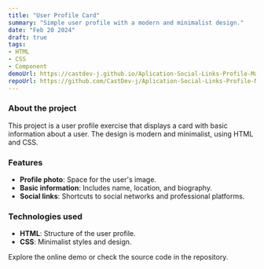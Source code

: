 ```yaml
---
title: "User Profile Card"
summary: "Simple user profile with a modern and minimalist design."
date: "Feb 20 2024"
draft: true
tags:
- HTML
- CSS
- Component
demoUrl: https://castdev-j.github.io/Aplication-Social-Links-Profile-Main/
repoUrl: https://github.com/CastDev-j/Aplication-Social-Links-Profile-Main
---
```


### About the project  
This project is a user profile exercise that displays a card with basic information about a user. The design is modern and minimalist, using HTML and CSS.

### Features  
- **Profile photo**: Space for the user's image.  
- **Basic information**: Includes name, location, and biography.  
- **Social links**: Shortcuts to social networks and professional platforms.  

### Technologies used  
- **HTML**: Structure of the user profile.  
- **CSS**: Minimalist styles and design.  

Explore the online demo or check the source code in the repository.
